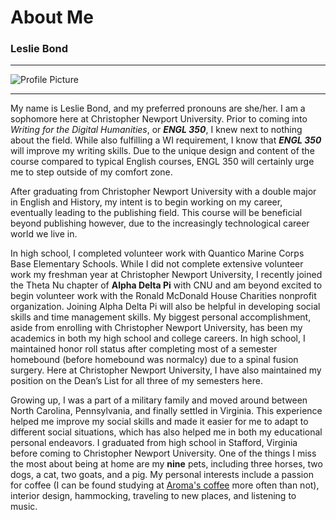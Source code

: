 # About Me
### Leslie Bond

***
![Profile Picture](https://lesliebond.github.io/LeslieBond/images/IMG_4424.JPG)
***
My name is Leslie Bond, and my preferred pronouns are she/her. I am a sophomore here at Christopher Newport University. Prior to coming into *Writing for the Digital Humanities*, or **_ENGL 350_**, I knew next to nothing about the field. While also fulfilling a WI requirement, I know that _**ENGL 350**_ will improve my writing skills. Due to the unique design and content of the course compared to typical English courses, ENGL 350 will certainly urge me to step outside of my comfort zone. 

After graduating from Christopher Newport University with a double major in English and History, my intent is to begin working on my career, eventually leading to the publishing field. This course will be beneficial beyond publishing however, due to the increasingly technological career world we live in.

In high school, I completed volunteer work with Quantico Marine Corps Base Elementary Schools. While I did not complete extensive volunteer work my freshman year at Christopher Newport University, I recently joined the Theta Nu chapter of __Alpha Delta Pi__ with CNU and am beyond excited to begin volunteer work with the Ronald McDonald House Charities nonprofit organization. Joining Alpha Delta Pi will also be helpful in developing social skills and time management skills. My biggest personal accomplishment, aside from enrolling with Christopher Newport University, has been my academics in both my high school and college careers. In high school, I maintained honor roll status after completing most of a semester homebound (before homebound was normalcy) due to a spinal fusion surgery. Here at Christopher Newport University, I have also maintained my position on the Dean’s List for all three of my semesters here.

Growing up, I was a part of a military family and moved around between North Carolina, Pennsylvania, and finally settled in Virginia. This experience helped me improve my social skills and made it easier for me to adapt to different social situations, which has also helped me in both my educational personal endeavors. I graduated from high school in Stafford, Virginia before coming to Christopher Newport University. One of the things I miss the most about being at home are my **nine** pets, including three horses, two dogs, a cat, two goats, and a pig. My personal interests include a passion for coffee (I can be found studying at [Aroma's coffee](https://www.aromasworld.com/newportnewsloc) more often than not), interior design, hammocking, traveling to new places, and listening to music. 

